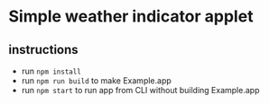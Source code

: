 # Simple weather indicator applet

## instructions

- run `npm install`
- run `npm run build` to make Example.app
- run `npm start` to run app from CLI without building Example.app
